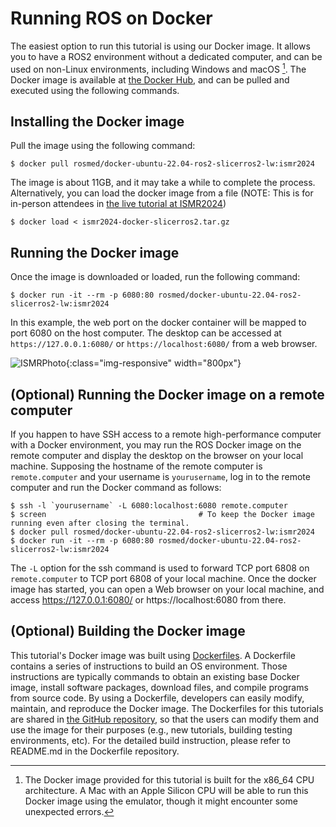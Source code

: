 Running ROS on Docker
=====================

The easiest option to run this tutorial is using our Docker image. It allows you to have a ROS2 environment without a dedicated computer, and can be used on non-Linux environments, including Windows and macOS [^1]. The Docker image is available at [the Docker Hub](https://hub.docker.com/r/rosmed/docker-ubuntu-22.04-ros2-slicerros2-lw), and can be pulled and executed using the following commands. 


Installing the Docker image
---------------------------

Pull the image using the following command:
~~~~
$ docker pull rosmed/docker-ubuntu-22.04-ros2-slicerros2-lw:ismr2024
~~~~
The image is about 11GB, and it may take a while to complete the process. Alternatively, you can load the docker image from a file (NOTE: This is for in-person attendees in [the live tutorial at ISMR2024](https://rosmed.github.io/ismr2024/index)) 
~~~~
$ docker load < ismr2024-docker-slicerros2.tar.gz
~~~~

Running the Docker image
---------------------------

Once the image is downloaded or loaded, run the following command:
~~~~
$ docker run -it --rm -p 6080:80 rosmed/docker-ubuntu-22.04-ros2-slicerros2-lw:ismr2024
~~~~
In this example, the web port on the docker container will be mapped to port 6080 on the host computer. The desktop can be accessed at `https://127.0.0.1:6080/` or `https://localhost:6080/` from a web browser.

![ISMRPhoto](images/dockerRemoteDesktop.png){:class="img-responsive" width="800px"}


(Optional) Running the Docker image on a remote computer
--------------------------------------------------------

If you happen to have SSH access to a remote high-performance computer with a Docker environment, you may run the ROS Docker image on the remote computer and display the desktop on the browser on your local machine. Supposing the hostname of the remote computer is `remote.computer` and your username is `yourusername`, log in to the remote computer and run the Docker command as follows:

~~~~
$ ssh -l `yourusername` -L 6080:localhost:6080 remote.computer
$ screen                                  # To keep the Docker image running even after closing the terminal.
$ docker pull rosmed/docker-ubuntu-22.04-ros2-slicerros2-lw:ismr2024
$ docker run -it --rm -p 6080:80 rosmed/docker-ubuntu-22.04-ros2-slicerros2-lw:ismr2024
~~~~

The `-L` option for the ssh command is used to forward TCP port 6808 on `remote.computer` to TCP port 6808 of your local machine. Once the docker image has started, you can open a Web browser on your local machine, and access https://127.0.0.1:6080/ or https://localhost:6080 from there.


(Optional) Building the Docker image
------------------------------------

This tutorial's Docker image was built using  [Dockerfiles](https://docs.docker.com/develop/develop-images/dockerfile_best-practices/). A Dockerfile contains a series of instructions to build an OS environment. Those instructions are typically commands to obtain an existing base Docker image, install software packages, download files, and compile programs from source code. By using a Dockerfile, developers can easily modify, maintain, and reproduce the Docker image. The Dockerfiles for this tutorials are shared in [the GitHub repository](https://github.com/rosmed/docker-ubuntu-22.04-ros2-novnc/tree/ismr2024), so that the users can modify them and use the image for their purposes (e.g., new tutorials, building testing environments, etc). For the detailed build instruction, please refer to README.md in the Dockerfile repository.

[^1]: The Docker image provided for this tutorial is built for the x86_64 CPU architecture. A Mac with an Apple Silicon CPU will be able to run this Docker image using the emulator, though it might encounter some unexpected errors.


